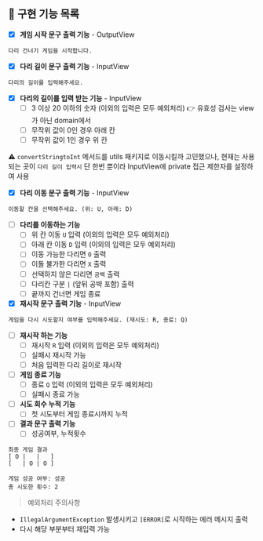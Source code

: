 ## 📝 구현 기능 목록

- [x] **게임 시작 문구 출력 기능** - OutputView

```
다리 건너기 게임을 시작합니다.
```

- [x] **다리 길이 문구 출력 기능** - InputView

```
다리의 길이를 입력해주세요.
```

- [x] **다리의 길이를 입력 받는 기능** - InputView
    - [ ] 3 이상 20 이하의 숫자 (이외의 입력은 모두 예외처리) 👉 유효성 검사는 view가 아닌 domain에서
    - [ ] 무작위 값이 0인 경우 아래 칸
    - [ ] 무작위 값이 1인 경우 위 칸

⚠️ `convertStringtoInt` 메서드를 utils 패키지로 이동시킬까 고민했으나, 현재는 사용되는 곳이 `다리 길이 입력시` 단 한번 뿐이라 InputView에 private 접근 제한자를 설정하여 사용

- [x] **다리 이동 문구 출력 기능** - InputView

```
이동할 칸을 선택해주세요. (위: U, 아래: D)
```

- [ ] **다리를 이동하는 기능**
    - [ ] 위 칸 이동 `U` 입력 (이외의 입력은 모두 예외처리)
    - [ ] 아래 칸 이동 `D` 입력 (이외의 입력은 모두 예외처리)
    - [ ] 이동 가능한 다리면 `O` 출력
    - [ ] 이돌 불가한 다리면 `X` 출력
    - [ ] 선택하지 않은 다리면 `공백` 출력
    - [ ] 다리칸 구분 ` | ` (앞뒤 공뱍 포함) 출력
    - [ ] 끝까지 건너면 게임 종료

- [x] **재시작 문구 출력 기능** - InputView

```
게임을 다시 시도할지 여부를 입력해주세요. (재시도: R, 종료: Q)
```

- [ ] **재시작 하는 기능**
    - [ ] 재시작 `R` 입력 (이외의 입력은 모두 예외처리)
    - [ ] 실패시 재시작 가능
    - [ ] 처음 입력한 다리 길이로 재시작

- [ ] **게임 종료 기능**
    - [ ] 종료 `Q` 입력 (이외의 입력은 모두 예외처리)
    - [ ] 실패시 종료 가능

- [ ] **시도 회수 누적 기능**
    - [ ] 첫 시도부터 게임 종료시까지 누적

- [ ] **결과 문구 출력 기능**
    - [ ] 성공여부, 누적횟수

```
최종 게임 결과
[ O |   |   ]
[   | O | O ]

게임 성공 여부: 성공
총 시도한 횟수: 2
```

> 예외처리 주의사항

- `IllegalArgumentException` 발생시키고 `[ERROR]`로 시작하는 에러 메시지 출력
- 다시 해당 부분부터 재입력 가능